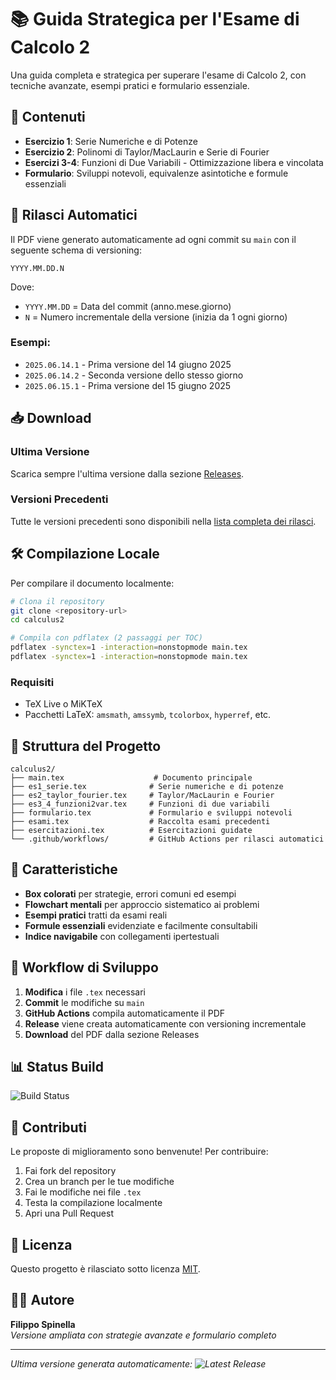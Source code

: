 # 📚 Guida Strategica per l'Esame di Calcolo 2

Una guida completa e strategica per superare l'esame di Calcolo 2, con tecniche avanzate, esempi pratici e formulario essenziale.

## 🎯 Contenuti

- **Esercizio 1**: Serie Numeriche e di Potenze
- **Esercizio 2**: Polinomi di Taylor/MacLaurin e Serie di Fourier
- **Esercizi 3-4**: Funzioni di Due Variabili - Ottimizzazione libera e vincolata
- **Formulario**: Sviluppi notevoli, equivalenze asintotiche e formule essenziali

## 🚀 Rilasci Automatici

Il PDF viene generato automaticamente ad ogni commit su `main` con il seguente schema di versioning:

```
YYYY.MM.DD.N
```

Dove:

- `YYYY.MM.DD` = Data del commit (anno.mese.giorno)
- `N` = Numero incrementale della versione (inizia da 1 ogni giorno)

### Esempi:

- `2025.06.14.1` - Prima versione del 14 giugno 2025
- `2025.06.14.2` - Seconda versione dello stesso giorno
- `2025.06.15.1` - Prima versione del 15 giugno 2025

## 📥 Download

### Ultima Versione

Scarica sempre l'ultima versione dalla sezione [Releases](../../releases/latest).

### Versioni Precedenti

Tutte le versioni precedenti sono disponibili nella [lista completa dei rilasci](../../releases).

## 🛠️ Compilazione Locale

Per compilare il documento localmente:

```bash
# Clona il repository
git clone <repository-url>
cd calculus2

# Compila con pdflatex (2 passaggi per TOC)
pdflatex -synctex=1 -interaction=nonstopmode main.tex
pdflatex -synctex=1 -interaction=nonstopmode main.tex
```

### Requisiti

- TeX Live o MiKTeX
- Pacchetti LaTeX: `amsmath`, `amssymb`, `tcolorbox`, `hyperref`, etc.

## 📝 Struttura del Progetto

```
calculus2/
├── main.tex                    # Documento principale
├── es1_serie.tex              # Serie numeriche e di potenze
├── es2_taylor_fourier.tex     # Taylor/MacLaurin e Fourier
├── es3_4_funzioni2var.tex     # Funzioni di due variabili
├── formulario.tex             # Formulario e sviluppi notevoli
├── esami.tex                  # Raccolta esami precedenti
├── esercitazioni.tex          # Esercitazioni guidate
└── .github/workflows/         # GitHub Actions per rilasci automatici
```

## 🎨 Caratteristiche

- **Box colorati** per strategie, errori comuni ed esempi
- **Flowchart mentali** per approccio sistematico ai problemi
- **Esempi pratici** tratti da esami reali
- **Formule essenziali** evidenziate e facilmente consultabili
- **Indice navigabile** con collegamenti ipertestuali

## 🔄 Workflow di Sviluppo

1. **Modifica** i file `.tex` necessari
2. **Commit** le modifiche su `main`
3. **GitHub Actions** compila automaticamente il PDF
4. **Release** viene creata automaticamente con versioning incrementale
5. **Download** del PDF dalla sezione Releases

## 📊 Status Build

![Build Status](../../workflows/Build%20and%20Release%20PDF/badge.svg)

## 🤝 Contributi

Le proposte di miglioramento sono benvenute! Per contribuire:

1. Fai fork del repository
2. Crea un branch per le tue modifiche
3. Fai le modifiche nei file `.tex`
4. Testa la compilazione localmente
5. Apri una Pull Request

## 📄 Licenza

Questo progetto è rilasciato sotto licenza [MIT](LICENSE).

## 👨‍🎓 Autore

**Filippo Spinella**  
_Versione ampliata con strategie avanzate e formulario completo_

---

_Ultima versione generata automaticamente: ![Latest Release](https://img.shields.io/github/v/release/username/calculus2?label=PDF%20Version)_
